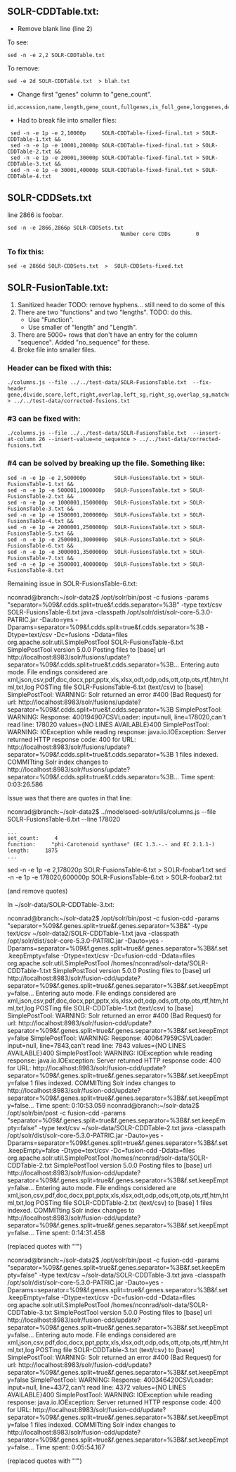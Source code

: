 
## SOLR-CDDTable.txt:

- Remove blank line (line 2)

To see:
```
sed -n -e 2,2 SOLR-CDDTable.txt 

```

To remove:
```
sed -e 2d SOLR-CDDTable.txt  > blah.txt
```

- Change first "genes" column to "gene_count".

```
id,accession,name,length,gene_count,fullgenes,is_full_gene,longgenes,description,set,genes,set_name
```

- Had to break file into smaller files:

```
 sed -n -e 1p -e 2,10000p     SOLR-CDDTable-fixed-final.txt > SOLR-CDDTable-1.txt &&
 sed -n -e 1p -e 10001,20000p SOLR-CDDTable-fixed-final.txt > SOLR-CDDTable-2.txt &&
 sed -n -e 1p -e 20001,30000p SOLR-CDDTable-fixed-final.txt > SOLR-CDDTable-3.txt &&
 sed -n -e 1p -e 30001,40000p SOLR-CDDTable-fixed-final.txt > SOLR-CDDTable-4.txt 
```

## SOLR-CDDSets.txt

line 2866 is foobar.

```
sed -n -e 2866,2866p SOLR-CDDSets.txt 
									Number core CDDs		0
```

### To fix this:

```
sed -e 2866d SOLR-CDDSets.txt  >  SOLR-CDDSets-fixed.txt
```

## SOLR-FusionTable.txt:

1. Sanitized header  TODO: remove hyphens... still need to do some of this
2. There are two "functions" and two "lengths".  TODO: do this.
    * Use "Function".  
    * Use smaller of "length" and "Length".
3. There are 5000+ rows that don't have an entry for the column "sequence".  Added "no_sequence" for these.
4. Broke file into smaller files.

### Header can be fixed with this:

```
./columns.js --file ../../test-data/SOLR-FusionsTable.txt  --fix-header gene,divide,score,left,right,overlap,left_sg,right_sg,overlap_sg,matches,best_left,best_right,best_left_align,best_right_align,left_links,right_links,set_count,function,length,contig,direction,start,stop,species,sequence,cdds > ../../test-data/corrected-fusions.txt
```

### #3 can be fixed with: 

```
./columns.js --file ../../test-data/SOLR-FusionsTable.txt  --insert-at-column 26 --insert-value=no_sequence > ../../test-data/corrected-fusions.txt
```


### #4 can be solved by breaking up the file.  Something like:

```
sed -n -e 1p -e 2,500000p         SOLR-FusionsTable.txt > SOLR-FusionsTable-1.txt &&
sed -n -e 1p -e 500001,1000000p   SOLR-FusionsTable.txt > SOLR-FusionsTable-2.txt &&
sed -n -e 1p -e 1000001,1500000p  SOLR-FusionsTable.txt > SOLR-FusionsTable-3.txt &&
sed -n -e 1p -e 1500001,2000000p  SOLR-FusionsTable.txt > SOLR-FusionsTable-4.txt &&
sed -n -e 1p -e 2000001,2500000p  SOLR-FusionsTable.txt > SOLR-FusionsTable-5.txt &&
sed -n -e 1p -e 2500001,3000000p  SOLR-FusionsTable.txt > SOLR-FusionsTable-6.txt &&
sed -n -e 1p -e 3000001,3500000p  SOLR-FusionsTable.txt > SOLR-FusionsTable-7.txt &&
sed -n -e 1p -e 3500001,4000000p  SOLR-FusionsTable.txt > SOLR-FusionsTable-8.txt 
```


Remaining issue in SOLR-FusionsTable-6.txt:


nconrad@branch:~/solr-data2$ /opt/solr/bin/post  -c fusions -params "separator=%09&f.cdds.split=true&f.cdds.separator=%3B" -type text/csv SOLR-FusionsTable-6.txt
java -classpath /opt/solr/dist/solr-core-5.3.0-PATRIC.jar -Dauto=yes -Dparams=separator=%09&f.cdds.split=true&f.cdds.separator=%3B -Dtype=text/csv -Dc=fusions -Ddata=files org.apache.solr.util.SimplePostTool SOLR-FusionsTable-6.txt
SimplePostTool version 5.0.0
Posting files to [base] url http://localhost:8983/solr/fusions/update?separator=%09&f.cdds.split=true&f.cdds.separator=%3B...
Entering auto mode. File endings considered are xml,json,csv,pdf,doc,docx,ppt,pptx,xls,xlsx,odt,odp,ods,ott,otp,ots,rtf,htm,html,txt,log
POSTing file SOLR-FusionsTable-6.txt (text/csv) to [base]
SimplePostTool: WARNING: Solr returned an error #400 (Bad Request) for url: http://localhost:8983/solr/fusions/update?separator=%09&f.cdds.split=true&f.cdds.separator=%3B
SimplePostTool: WARNING: Response: <?xml version="1.0" encoding="UTF-8"?>
<response>
<lst name="responseHeader"><int name="status">400</int><int name="QTime">194907</int></lst><lst name="error"><str name="msg">CSVLoader: input=null, line=178020,can't read line: 178020
	values={NO LINES AVAILABLE}</str><int name="code">400</int></lst>
</response>
SimplePostTool: WARNING: IOException while reading response: java.io.IOException: Server returned HTTP response code: 400 for URL: http://localhost:8983/solr/fusions/update?separator=%09&f.cdds.split=true&f.cdds.separator=%3B
1 files indexed.
COMMITting Solr index changes to http://localhost:8983/solr/fusions/update?separator=%09&f.cdds.split=true&f.cdds.separator=%3B...
Time spent: 0:03:26.586


Issue was that there are quotes in that line:


nconrad@branch:~/solr-data2$ ../modelseed-solr/utils/columns.js --file SOLR-FusionsTable-6.txt --line 178020

```
...
set_count:     4
function:     "phi-Carotenoid synthase" (EC 1.3.-.- and EC 2.1.1-)
length:     1875
...
```


sed -n -e 1p -e 2,178020p SOLR-FusionsTable-6.txt > SOLR-foobar1.txt
sed -n -e 1p -e 178020,600000p SOLR-FusionsTable-6.txt > SOLR-foobar2.txt

(and remove quotes)



In ~/solr-data/SOLR-CDDTable-3.txt:

nconrad@branch:~/solr-data2$ /opt/solr/bin/post -c fusion-cdd -params "separator=%09&f.genes.split=true&f.genes.separator=%3B&" -type text/csv ~/solr-data2/SOLR-CDDTable-1.txt 
java -classpath /opt/solr/dist/solr-core-5.3.0-PATRIC.jar -Dauto=yes -Dparams=separator=%09&f.genes.split=true&f.genes.separator=%3B&f.set.keepEmpty=false -Dtype=text/csv -Dc=fusion-cdd -Ddata=files org.apache.solr.util.SimplePostTool /homes/nconrad/solr-data/SOLR-CDDTable-1.txt
SimplePostTool version 5.0.0
Posting files to [base] url http://localhost:8983/solr/fusion-cdd/update?separator=%09&f.genes.split=true&f.genes.separator=%3B&f.set.keepEmpty=false...
Entering auto mode. File endings considered are xml,json,csv,pdf,doc,docx,ppt,pptx,xls,xlsx,odt,odp,ods,ott,otp,ots,rtf,htm,html,txt,log
POSTing file SOLR-CDDTable-1.txt (text/csv) to [base]
SimplePostTool: WARNING: Solr returned an error #400 (Bad Request) for url: http://localhost:8983/solr/fusion-cdd/update?separator=%09&f.genes.split=true&f.genes.separator=%3B&f.set.keepEmpty=false
SimplePostTool: WARNING: Response: <?xml version="1.0" encoding="UTF-8"?>
<response>
<lst name="responseHeader"><int name="status">400</int><int name="QTime">647959</int></lst><lst name="error"><str name="msg">CSVLoader: input=null, line=7843,can't read line: 7843
	values={NO LINES AVAILABLE}</str><int name="code">400</int></lst>
</response>
SimplePostTool: WARNING: IOException while reading response: java.io.IOException: Server returned HTTP response code: 400 for URL: http://localhost:8983/solr/fusion-cdd/update?separator=%09&f.genes.split=true&f.genes.separator=%3B&f.set.keepEmpty=false
1 files indexed.
COMMITting Solr index changes to http://localhost:8983/solr/fusion-cdd/update?separator=%09&f.genes.split=true&f.genes.separator=%3B&f.set.keepEmpty=false...
Time spent: 0:10:53.059
nconrad@branch:~/solr-data2$ /opt/solr/bin/post -c fusion-cdd -params "separator=%09&f.genes.split=true&f.genes.separator=%3B&f.set.keepEmpty=false" -type text/csv ~/solr-data/SOLR-CDDTable-2.txt
java -classpath /opt/solr/dist/solr-core-5.3.0-PATRIC.jar -Dauto=yes -Dparams=separator=%09&f.genes.split=true&f.genes.separator=%3B&f.set.keepEmpty=false -Dtype=text/csv -Dc=fusion-cdd -Ddata=files org.apache.solr.util.SimplePostTool /homes/nconrad/solr-data/SOLR-CDDTable-2.txt
SimplePostTool version 5.0.0
Posting files to [base] url http://localhost:8983/solr/fusion-cdd/update?separator=%09&f.genes.split=true&f.genes.separator=%3B&f.set.keepEmpty=false...
Entering auto mode. File endings considered are xml,json,csv,pdf,doc,docx,ppt,pptx,xls,xlsx,odt,odp,ods,ott,otp,ots,rtf,htm,html,txt,log
POSTing file SOLR-CDDTable-2.txt (text/csv) to [base]
1 files indexed.
COMMITting Solr index changes to http://localhost:8983/solr/fusion-cdd/update?separator=%09&f.genes.split=true&f.genes.separator=%3B&f.set.keepEmpty=false...
Time spent: 0:14:31.458

(replaced quotes with "'")


nconrad@branch:~/solr-data2$ /opt/solr/bin/post -c fusion-cdd -params "separator=%09&f.genes.split=true&f.genes.separator=%3B&f.set.keepEmpty=false" -type text/csv ~/solr-data/SOLR-CDDTable-3.txt
java -classpath /opt/solr/dist/solr-core-5.3.0-PATRIC.jar -Dauto=yes -Dparams=separator=%09&f.genes.split=true&f.genes.separator=%3B&f.set.keepEmpty=false -Dtype=text/csv -Dc=fusion-cdd -Ddata=files org.apache.solr.util.SimplePostTool /homes/nconrad/solr-data/SOLR-CDDTable-3.txt
SimplePostTool version 5.0.0
Posting files to [base] url http://localhost:8983/solr/fusion-cdd/update?separator=%09&f.genes.split=true&f.genes.separator=%3B&f.set.keepEmpty=false...
Entering auto mode. File endings considered are xml,json,csv,pdf,doc,docx,ppt,pptx,xls,xlsx,odt,odp,ods,ott,otp,ots,rtf,htm,html,txt,log
POSTing file SOLR-CDDTable-3.txt (text/csv) to [base]
SimplePostTool: WARNING: Solr returned an error #400 (Bad Request) for url: http://localhost:8983/solr/fusion-cdd/update?separator=%09&f.genes.split=true&f.genes.separator=%3B&f.set.keepEmpty=false
SimplePostTool: WARNING: Response: <?xml version="1.0" encoding="UTF-8"?>
<response>
<lst name="responseHeader"><int name="status">400</int><int name="QTime">346420</int></lst><lst name="error"><str name="msg">CSVLoader: input=null, line=4372,can't read line: 4372
	values={NO LINES AVAILABLE}</str><int name="code">400</int></lst>
</response>
SimplePostTool: WARNING: IOException while reading response: java.io.IOException: Server returned HTTP response code: 400 for URL: http://localhost:8983/solr/fusion-cdd/update?separator=%09&f.genes.split=true&f.genes.separator=%3B&f.set.keepEmpty=false
1 files indexed.
COMMITting Solr index changes to http://localhost:8983/solr/fusion-cdd/update?separator=%09&f.genes.split=true&f.genes.separator=%3B&f.set.keepEmpty=false...
Time spent: 0:05:54.167



(replaced quotes with "'")
